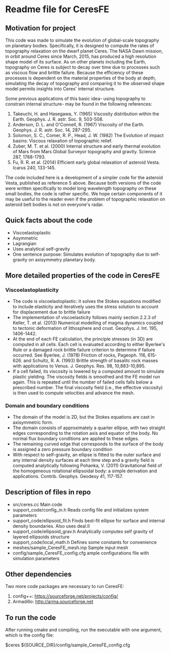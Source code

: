 Readme file for CeresFE
=======================

Motivation for project
----------------------

This code was made to simulate the evolution of global-scale topography on planetary bodies.  Specifically, it is designed to compute the rates of topography relaxation on the dwarf planet Ceres.  The NASA Dawn mission, in orbit around Ceres since March, 2015, has produced a high resolution shape model of its surface.  As on other planets including the Earth, topography on Ceres is subject to decay over time due to processes such as viscous flow and brittle failure.  Because the efficiency of these processes is dependent on the material properties of the body at depth, simulating the decay of topography and comparing it to the observed shape model permits insights into Ceres' internal structure. 

Some previous applications of this basic idea- using topography to constrain internal structure- may be found in the following references:  

 1. Takeuchi, H. and Hasegawa, Y. (1965) Viscosity distribution within the Earth. Geophys. J. R. astr. Soc. 9, 503-508.
 2. Anderson, D. L. and O'Connell, R. (1967) Viscosity of the Earth. Geophys. J. R. astr. Soc. 14, 287-295.
 3. Solomon, S. C., Comer, R. P., Head, J. W. (1982) The Evolution of impact basins: Viscous relaxation of topographic relief.
 4. Zuber, M. T. et al. (2000) Internal structure and early thermal evolution of Mars from Mars Global Surveyor topography and gravity. Science 287, 1788-1793.
 5. Fu, R. R. et al. (2014) Efficient early global relaxation of asteroid Vesta. Icarus 240, 133-145.

The code included here is a development of a simpler code for the asteroid Vesta, published as reference 5 above.  Because both versions of the code were written specifically to model long wavelength topography on these small bodies, the code is rather specific.  We hope certain components of it may be useful to the reader even if the problem of topographic relaxation on asteroid belt bodies is not on everyone's radar. 



Quick facts about the code
--------------------------

* Viscoelastoplastic
* Asymmetric
* Lagrangian
* Uses analytical self-gravity
* One sentence purpose: Simulates evolution of topography due to self-gravity on axisymmetry planetary body.

More detailed properties of the code in CeresFE
-----------------------------------------------

### Viscoelastoplasticity

* The code is viscoelastoplastic: it solves the Stokes equations modified to include elasticity and iteratively uses the stress solution to account for displacement due to brittle failure
* The implementation of viscoelasticity follows mainly section 2.2.3 of Keller, T. et al. (2013) Numerical modelling of magma dynamics coupled to tectonic deformation of lithosphere and crust. Geophys. J. Int. 195, 1406-1442.
* At the end of each FE calculation, the principle stresses (in 3D) are computed in all cells.  Each cell is evaluated according to either Byerlee's Rule or a damaged rock brittle failure criterion to determine if failure occurred.  See Byerlee, J. (1978) Friction of rocks, Pageoph. 116, 615-626. and Schultz, R. A. (1993) Brittle strength of basalitc rock masses with applications to Venus. J. Geophys. Res. 98, 10,883-10,895. 
* If a cell failed, its viscosity is lowered by a computed amount to simulate plastic yielding.  The viscosity fields is smoothed and the FE model run again.  This is repeated until the number of failed cells falls below a prescribed number.  The final viscosity field (i.e., the effective viscosity) is then used to compute velocities and advance the mesh.  

### Domain and boundary conditions

* The domain of the model is 2D, but the Stokes equations are cast in axisymmetric form.
* The domain consists of approximately a quarter ellipse, with two straight edges corresponding to the rotation axis and equator of the body.  No normal flux boundary conditions are applied to these edges.
* The remaining curved edge that corresponds to the surface of the body is assigned a zero pressure boundary condition
* With respect to self-gravity, an ellipse is fitted to the outer surface and any internal density surfaces at each time step and a gravity field is computed analytically following Pohanka, V. (2011) Gravitational field of the homogeneous rotational ellipsoidal body: a simple derivation and applications. Contrib. Geophys. Geodesy 41, 117-157. 


Description of files in repo
----------------------------

* src/ceres.cc                     Main code
* support_code/config_in.h         Reads config file and initializes system parameters
* support_code/ellipsoid_fit.h     Finds best-fit ellipse for surface and internal density boundaries.  Also uses deal.II
* support_code/ellipsoid_grav.h    Analytically computes self gravity of layered ellipsoids structure
* support_code/local_math.h        Defines some constants for convenience
* meshes/sample_CeresFE_mesh.inp   Sample input mesh
* config/sample_CeresFE_config.cfg ample configurations file with simulation parameters

Other dependencies
------------------

Two more code packages are necessary to run CeresFE:

1. config++: https://sourceforge.net/projects/config/
2. Armadillo: http://arma.sourceforge.net

To run the code
---------------

After running cmake and compiling, run the executable with one argument, 
which is the config file:

$ceres ${SOURCE_DIR}/config/sample_CeresFE_config.cfg

